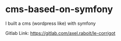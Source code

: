 # cms-based-on-symfony
I built a cms (wordpress like) with symfony

Gitlab Link: https://gitlab.com/axel.raboit/le-corrigot
